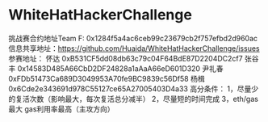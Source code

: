 # WhiteHatHackerChallenge

挑战赛合约地址Team F:
0x1284f5a4ac6ceb99c23679cb2f757efbd2d960ac
信息共享地址：https://github.com/Huaida/WhiteHatHackerChallenge/issues
参赛地址：
怀达
0xB531CF5dd08db63c79c04F64BdE87D2204DC2cf7
张谷丰
0x14583D485A66CbD2DF24828a1aAaA66eD601D320
尹礼春
0xFDb51473Ca689D3049953A70fe9BC9839c56Df58
杨楫
0x6Cde2e343691d978C55127ce65A27005403D4a33
高分条件：
1，尽量少的复活次数（影响最大，每次复活总分减半）
2，尽量短的时间完成 
3，eth/gas最大 gas利用率最高（主攻方向）
